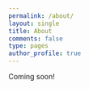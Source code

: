 ```yaml
---
permalink: /about/
layout: single
title: About
comments: false
type: pages
author_profile: true
---
```


Coming soon!

